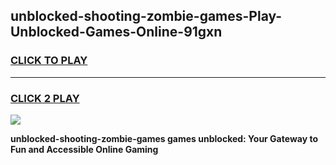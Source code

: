 
## unblocked-shooting-zombie-games-Play-Unblocked-Games-Online-91gxn
<h3>
<a href="https://premium76.site?title=unblocked-shooting-zombie-games&ref=25A">CLICK TO PLAY</a></h3>
<hr>

<h3>
<a href="https://premium76.site?title=unblocked-shooting-zombie-games&ref=25A">CLICK 2 PLAY</a>
  
</h3>

<a href="https://premium76.site?title=unblocked-shooting-zombie-games&ref=25A"><img src="https://clearcache.store/games.png"></a>


**unblocked-shooting-zombie-games games unblocked: Your Gateway to Fun and Accessible Online Gaming**
